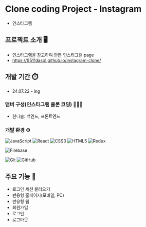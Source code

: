 # Clone coding Project - Instagram
- 인스타그램

## 프로젝트 소개 🖥️
- 인스타그램을 참고하여 만든 인스타그램  page
- https://9511dasol.github.io/instagram-clone/
## 개발 기간 ⏱️
- 24.07.22 - ing

### 맴버 구성(인스타그램 클론 코딩) 🧑‍🤝‍🧑
- 한다솔: 백엔드, 프론트엔드 

### 개발 환경 ⚙️
![JavaScript](https://img.shields.io/badge/javascript-%23323330.svg?style=for-the-badge&logo=javascript&logoColor=%23F7DF1E)
![React](https://img.shields.io/badge/react-%2320232a.svg?style=for-the-badge&logo=react&logoColor=%2361DAFB)
![CSS3](https://img.shields.io/badge/css3-%231572B6.svg?style=for-the-badge&logo=css3&logoColor=white)
![HTML5](https://img.shields.io/badge/html5-%23E34F26.svg?style=for-the-badge&logo=html5&logoColor=white)
![Redux](https://img.shields.io/badge/redux-%23593d88.svg?style=for-the-badge&logo=redux&logoColor=white)

![Firebase](https://img.shields.io/badge/firebase-a08021?style=for-the-badge&logo=firebase&logoColor=ffcd34)

![Git](https://img.shields.io/badge/git-%23F05033.svg?style=for-the-badge&logo=git&logoColor=white)
![GitHub](https://img.shields.io/badge/github-%23121011.svg?style=for-the-badge&logo=github&logoColor=white)

## 주요 기능 📌
- 로그인 세션 불러오기
- 반응형 홈페이지(모바일, PC)
- 반응형 웹
- 회원가입
- 로그인
- 로그아웃

